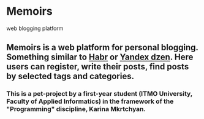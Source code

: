 # Memoirs
web blogging platform

## Memoirs is a web platform for personal blogging. Something similar to [Habr]('https://habr.com/ru/articles/') or [Yandex dzen]('https://dzen.ru/'). Here users can register, write their posts, find posts by selected tags and categories.
### This is a pet-project by a first-year student (ITMO University, Faculty of Applied Informatics) in the framework of the "Programming" discipline, Karina Mkrtchyan.
